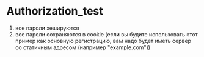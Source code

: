 # Authorization_test

1) все пароли хешируются
2) все пароли сохраняются в cookie (если вы будите использовать этот пример как основную регистрацию, вам надо будет иметь сервер со статичным адресом (например "example.com"))
